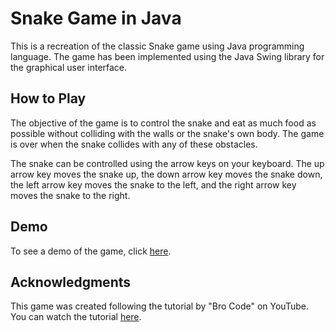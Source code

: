 # Snake Game in Java

This is a recreation of the classic Snake game using Java programming language. The game has been implemented using the Java Swing library for the graphical user interface.

## How to Play

The objective of the game is to control the snake and eat as much food as possible without colliding with the walls or the snake's own body. The game is over when the snake collides with any of these obstacles.

The snake can be controlled using the arrow keys on your keyboard. The up arrow key moves the snake up, the down arrow key moves the snake down, the left arrow key moves the snake to the left, and the right arrow key moves the snake to the right.

## Demo

To see a demo of the game, click [here](https://youtu.be/onSGCqHNwr0).

<!-- ## License
This project is licensed under the MIT License - see the [LICENSE](LICENSE) file for details. -->

## Acknowledgments

This game was created following the tutorial by "Bro Code" on YouTube. You can watch the tutorial [here](https://youtu.be/bI6e6qjJ8JQ).
